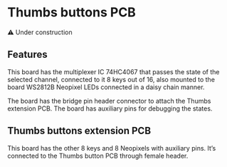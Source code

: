 # Thumbs buttons PCB

⚠️ Under construction

## Features

This board has the multiplexer IC 74HC4067 that passes the state of the selected channel, connected to it 8 keys out of 16, also mounted to the board WS2812B Neopixel LEDs connected in a daisy chain manner. 

The board has the bridge pin header connector to attach the Thumbs extension PCB. The board has auxiliary pins for debugging the states.

## Thumbs buttons extension PCB

This board has the other 8 keys and 8 Neopixels with auxiliary pins. It’s connected to the Thumbs button PCB through female header.
